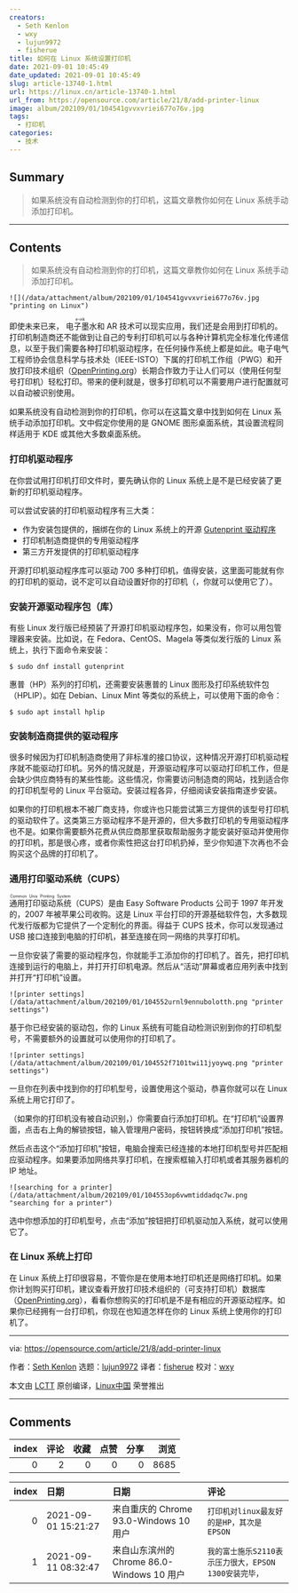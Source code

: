 ```yaml
---
creators:
  - Seth Kenlon
  - wxy
  - lujun9972
  - fisherue
title: 如何在 Linux 系统设置打印机
date: 2021-09-01 10:45:49
date_updated: 2021-09-01 10:45:49
slug: article-13740-1.html
url: https://linux.cn/article-13740-1.html
url_from: https://opensource.com/article/21/8/add-printer-linux
image: album/202109/01/104541gvvxvriei677o76v.jpg
tags:
  - 打印机
categories:
  - 技术
---
```


## Summary

> 如果系统没有自动检测到你的打印机，这篇文章教你如何在 Linux 系统手动添加打印机。

***

<!-- more -->

## Contents

> 
> 如果系统没有自动检测到你的打印机，这篇文章教你如何在 Linux 系统手动添加打印机。
> 
> 
> 

`![](/data/attachment/album/202109/01/104541gvvxvriei677o76v.jpg "printing on Linux")`

即使未来已来，<ruby> 电子墨水 <rt>  e-ink </rt></ruby>和 AR 技术可以现实应用，我们还是会用到打印机的。打印机制造商还不能做到让自己的专利打印机可以与各种计算机完全标准化传递信息，以至于我们需要各种打印机驱动程序，在任何操作系统上都是如此。电子电气工程师协会信息科学与技术处（IEEE-ISTO）下属的打印机工作组（PWG）和开放打印技术组织（[OpenPrinting.org](http://OpenPrinting.org)）长期合作致力于让人们可以（使用任何型号打印机）轻松打印。带来的便利就是，很多打印机可以不需要用户进行配置就可以自动被识别使用。

如果系统没有自动检测到你的打印机，你可以在这篇文章中找到如何在 Linux 系统手动添加打印机。文中假定你使用的是 GNOME 图形桌面系统，其设置流程同样适用于 KDE 或其他大多数桌面系统。

### 打印机驱动程序

在你尝试用打印机打印文件时，要先确认你的 Linux 系统上是不是已经安装了更新的打印机驱动程序。

可以尝试安装的打印机驱动程序有三大类：

* 作为安装包提供的，捆绑在你的 Linux 系统上的开源 [Gutenprint 驱动程序](http://gimp-print.sourceforge.net/)
* 打印机制造商提供的专用驱动程序
* 第三方开发提供的打印机驱动程序

开源打印机驱动程序库可以驱动 700 多种打印机，值得安装，这里面可能就有你的打印机的驱动，说不定可以自动设置好你的打印机（，你就可以使用它了）。

### 安装开源驱动程序包（库）

有些 Linux 发行版已经预装了开源打印机驱动程序包，如果没有，你可以用包管理器来安装。比如说，在 Fedora、CentOS、Magela 等类似发行版的 Linux 系统上，执行下面命令来安装：

```shell
$ sudo dnf install gutenprint
```

惠普（HP）系列的打印机，还需要安装惠普的 Linux 图形及打印系统软件包（HPLIP）。如在 Debian、Linux Mint 等类似的系统上，可以使用下面的命令：

```shell
$ sudo apt install hplip
```

### 安装制造商提供的驱动程序

很多时候因为打印机制造商使用了非标准的接口协议，这种情况开源打印机驱动程序就不能驱动打印机。另外的情况就是，开源驱动程序可以驱动打印机工作，但是会缺少供应商特有的某些性能。这些情况，你需要访问制造商的网站，找到适合你的打印机型号的 Linux 平台驱动。安装过程各异，仔细阅读安装指南逐步安装。

如果你的打印机根本不被厂商支持，你或许也只能尝试第三方提供的该型号打印机的驱动软件了。这类第三方驱动程序不是开源的，但大多数打印机的专用驱动程序也不是。如果你需要额外花费从供应商那里获取帮助服务才能安装好驱动并使用你的打印机，那是很心疼，或者你索性把这台打印机扔掉，至少你知道下次再也不会购买这个品牌的打印机了。

### 通用打印驱动系统（CUPS）

<ruby> 通用打印驱动系统 <rt>  Common Unix Printing System </rt></ruby>（CUPS）是由 Easy Software Products 公司于 1997 年开发的，2007 年被苹果公司收购。这是 Linux 平台打印的开源基础软件包，大多数现代发行版都为它提供了一个定制化的界面。得益于 CUPS 技术，你可以发现通过 USB 接口连接到电脑的打印机，甚至连接在同一网络的共享打印机。

一旦你安装了需要的驱动程序包，你就能手工添加你的打印机了。首先，把打印机连接到运行的电脑上，并打开打印机电源。然后从“活动”屏幕或者应用列表中找到并打开“打印机”设置。

`![printer settings](/data/attachment/album/202109/01/104552urnl9ennubolotth.png "printer settings")`

基于你已经安装的驱动包，你的 Linux 系统有可能自动检测识别到你的打印机型号，不需要额外的设置就可以使用你的打印机了。

`![printer settings](/data/attachment/album/202109/01/104552f7101twi11jyoywq.png "printer settings")`

一旦你在列表中找到你的打印机型号，设置使用这个驱动，恭喜你就可以在 Linux 系统上用它打印了。

（如果你的打印机没有被自动识别，）你需要自行添加打印机。在“打印机”设置界面，点击右上角的解锁按钮，输入管理用户密码，按钮转换成“添加打印机”按钮。

然后点击这个“添加打印机”按钮，电脑会搜索已经连接的本地打印机型号并匹配相应驱动程序。如果要添加网络共享打印机，在搜索框输入打印机或者其服务器机的 IP 地址。

`![searching for a printer](/data/attachment/album/202109/01/104553op6vwmtiddadqc7w.png "searching for a printer")`

选中你想添加的打印机型号，点击“添加”按钮把打印机驱动加入系统，就可以使用它了。

### 在 Linux 系统上打印

在 Linux 系统上打印很容易，不管你是在使用本地打印机还是网络打印机。如果你计划购买打印机，建议查看开放打印技术组织的（可支持打印机）数据库（[OpenPrinting.org](http://www.openprinting.org/printers/)），看看你想购买的打印机是不是有相应的开源驱动程序。如果你已经拥有一台打印机，你现在也知道怎样在你的 Linux 系统上使用你的打印机了。

---

via: <https://opensource.com/article/21/8/add-printer-linux>

作者：[Seth Kenlon](https://opensource.com/users/seth) 选题：[lujun9972](https://github.com/lujun9972) 译者：[fisherue](https://github.com/fisherue) 校对：[wxy](https://github.com/wxy)

本文由 [LCTT](https://github.com/LCTT/TranslateProject) 原创编译，[Linux中国](https://linux.cn/) 荣誉推出

***

## Comments


|   index |   评论 |   收藏 |   点赞 |   分享 |   浏览 |
|--------:|-------:|-------:|-------:|-------:|-------:|
|       0 |      2 |      0 |      0 |      0 |   8685 |

|   index | 日期                | 日期                                       | 评论                                                  |
|--------:|:--------------------|:-------------------------------------------|:------------------------------------------------------|
|       0 | 2021-09-01 15:21:27 | 来自重庆的 Chrome 93.0-Windows 10 用户     | `打印机对linux最友好的是HP，其次是EPSON`              |
|       1 | 2021-09-11 08:32:47 | 来自山东滨州的 Chrome 86.0-Windows 10 用户 | `我的富士施乐S2110表示压力很大，EPSON 1300安装完毕，` |
